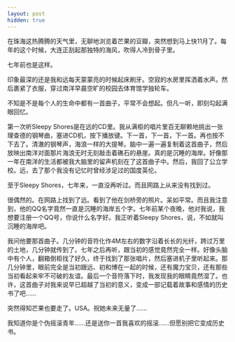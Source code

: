 ```yaml
---
layout: post
hidden: true
---
```


在珠海这热腾腾的天气里，无聊地浏览着芒果的豆瓣，突然想到马上快11月了。每年的这个时候，大连正刮起那独特的海风，吹得人冷到骨子里。
  
七年前也是这样。
  
印象最深的还是我和远每天蒙蒙亮的时候起床刷牙。空寂的水房里挥洒着水声。然后裹紧了衣服，穿过南洋早晨空旷的校园去体育馆学独轮车。
  
不知是不是每个人的生命中都有一首曲子，平常不会想起。但凡一听，即刻勾起满眼回忆。
  
第一次听Sleepy Shores是在远的CD里。我从满柜的唱片里百无聊赖地挑出一张理查德的钢琴曲，塞进CD机，按下播放键。下一首，下一首，下一首。再也按不下去了。清澈的钢琴声，海浪一样的大提琴。脑中一遍一遍复制着这首曲子，然后放映出南洋对面那片海浪无时无刻敲击着礁石的悬崖。真的是沉睡的海岸。好像那一年在南洋的生活都被我大脑里的留声机刻在了这首曲子中。然后，我回了公立学校。远，去了那个我没有记忆时曾经涉足过的国度英伦。
  
至于Sleepy Shores，七年来，一直没再听过。而且网路上从来没有找到过。
  
很偶然的。在网路上找到了远。看到了他在剑桥旁的照片。呆如平常。而且我注意到，他的QQ名字竟然一直是沉睡的海岸五个字。七年前某个夜晚，他对我说，我想要注册一个QQ号，你说什么名字好。我正听着Sleepy Shores，说，不如就叫沉睡的海岸吧。

我问他要那首曲子。几分钟的音符化作4M左右的数字沿着长长的光纤，跨过万里的土地，几分钟就传到了。七年之后再听，跟当初的感觉竟然完全一样。好像头脑中有个人，翻箱倒柜找了好久，终于找到了那张唱片，然后塞进机子里听起来。那几分钟里，眼前完全是当初跟远、初和博在一起的时候，还有魔力宝贝，还有那些当初看起来牢不可破的友谊。最后一个音符落下时，我发现我的眼睛竟然湿了。也许，这首曲子对我来说早已超越了当初的意义，变成一部记载着故事和感情的历史书了吧……

突然得知芒果也要走了。USA。祝她未来无量了……
       
我知道你是个伪摇滚青年……还是送你一首我喜欢的摇滚……但愿别把它变成历史书。